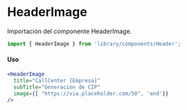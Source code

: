 # HeaderImage

Importación del componente HeaderImage.

```js
import { HeaderImage } from 'library/components/Header';
```

<!-- STORY -->

#### Uso

```jsx
<HeaderImage
  title="CallCenter [Empresa]"
  subTitle="Generación de CIP"
  image={[ "https://via.placeholder.com/50", 'end']}
/>
```
